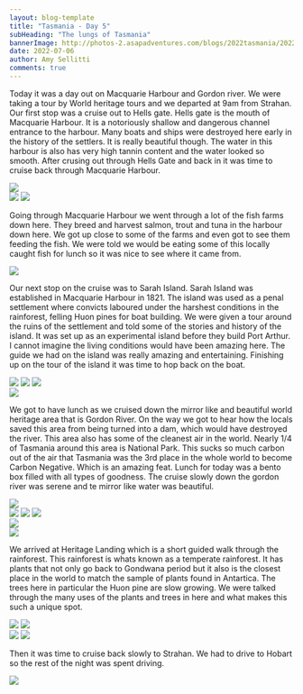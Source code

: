 ```yaml
---
layout: blog-template
title: "Tasmania - Day 5"
subHeading: "The lungs of Tasmania"
bannerImage: http://photos-2.asapadventures.com/blogs/2022tasmania/2022-07-06/PXL_20220706_021731268.jpg_compressed.JPEG
date: 2022-07-06
author: Amy Sellitti
comments: true
---
```


Today it was a day out on Macquarie Harbour and Gordon river. We were taking a tour by World heritage tours and we departed at 9am from Strahan. Our first stop was a cruise out to Hells gate. Hells gate is the mouth of Macquarie Harbour. It is a notoriously shallow and dangerous channel entrance to the harbour. Many boats and ships were destroyed here early in the history of the settlers. It is really beautiful though. The water in this harbour is also has very high tannin content and the water looked so smooth. After crusing out through Hells Gate and back in it was time to cruise back through Macquarie Harbour.

<div class="center-image"><img src="http://photos-2.asapadventures.com/blogs/2022tasmania/2022-07-06/PXL_20220705_232531815.MP.jpg_compressed.JPEG" /></div>
<div class="grid-2c">
  <img src="http://photos-2.asapadventures.com/blogs/2022tasmania/2022-07-06/PXL_20220705_232552168.jpg_compressed.JPEG"/>
  <img src="http://photos-2.asapadventures.com/blogs/2022tasmania/2022-07-06/PXL_20220705_233450047.jpg_compressed.JPEG"/>
</div>

Going through Macquarie Harbour we went through a lot of the fish farms down here. They breed and harvest salmon, trout and tuna in the harbour down here. We got up close to some of the farms and even got to see them feeding the fish. We were told we would be eating some of this locally caught fish for lunch so it was nice to see where it came from.

<div class="center-image"><img src="http://photos-2.asapadventures.com/blogs/2022tasmania/2022-07-06/PXL_20220705_235448311.jpg_compressed.JPEG" /></div>

Our next stop on the cruise was to Sarah Island. Sarah Island was established in Macquarie Harbour in 1821. The island was used as a penal settlement where convicts laboured under the harshest conditions in the rainforest, felling Huon pines for boat building. We were given a tour around the ruins of the settlement and told some of the stories and history of the island. It was set up as an experimental island before they build Port Arthur. I cannot imagine the living conditions would have been amazing here. The guide we had on the island was really amazing and entertaining. Finishing up on the tour of the island it was time to hop back on the boat.

<div class="grid-1l-2w">
  <img src="http://photos-2.asapadventures.com/blogs/2022tasmania/2022-07-06/PXL_20220706_004227825.MP.jpg_compressed.JPEG"/>
  <img src="http://photos-2.asapadventures.com/blogs/2022tasmania/2022-07-06/PXL_20220706_005722942.jpg_compressed.JPEG"/>
  <img src="http://photos-2.asapadventures.com/blogs/2022tasmania/2022-07-06/PXL_20220706_010713643.jpg_compressed.JPEG"/>
</div>
<div class="center-image"><img src="http://photos-2.asapadventures.com/blogs/2022tasmania/2022-07-06/PXL_20220706_004709156.jpg_compressed.JPEG" /></div>

We got to have lunch as we cruised down the mirror like and beautiful world heritage area that is Gordon River. On the way we got to hear how the locals saved this area from being turned into a dam, which would have destroyed the river. This area also has some of the cleanest air in the world. Nearly 1/4 of Tasmania around this area is National Park. This sucks so much carbon out of the air that Tasmania was the 3rd place in the whole world to become Carbon Negative. Which is an amazing feat. Lunch for today was a bento box filled with all types of goodness. The cruise slowly down the gordon river was serene and te mirror like water was beautiful.

<div class="center-image"><img src="http://photos-2.asapadventures.com/blogs/2022tasmania/2022-07-06/PXL_20220706_011933541.jpg_compressed.JPEG" /></div>
<div class="grid-1l-2w">
  <img src="http://photos-2.asapadventures.com/blogs/2022tasmania/2022-07-06/PXL_20220706_021424776.jpg_compressed.JPEG"/>
  <img src="http://photos-2.asapadventures.com/blogs/2022tasmania/2022-07-06/PXL_20220706_021440462.jpg_compressed.JPEG"/>
  <img src="http://photos-2.asapadventures.com/blogs/2022tasmania/2022-07-06/PXL_20220706_021731268.jpg_compressed.JPEG"/>
</div>
<div class="center-image"><img src="http://photos-2.asapadventures.com/blogs/2022tasmania/2022-07-06/PXL_20220706_022050429.jpg_compressed.JPEG" /></div>
<div class="center-image"><img src="http://photos-2.asapadventures.com/blogs/2022tasmania/2022-07-06/PXL_20220706_022557596.jpg_compressed.JPEG" /></div>

We arrived at Heritage Landing which is a short guided walk through the rainforest. This rainforest is whats known as a temperate rainforest. It has plants that not only go back to Gondwana period but it also is the closest place in the world to match the sample of plants found in Antartica. The trees here in particular the Huon pine are slow growing. We were talked through the many uses of the plants and trees in here and what makes this such a unique spot.

<div class="grid-2c">
  <img src="http://photos-2.asapadventures.com/blogs/2022tasmania/2022-07-06/PXL_20220706_023322602.jpg_compressed.JPEG"/>
  <img src="http://photos-2.asapadventures.com/blogs/2022tasmania/2022-07-06/PXL_20220706_023549994.PORTRAIT.jpg_compressed.JPEG"/>
</div>
<div class="grid-2c">
  <img src="http://photos-2.asapadventures.com/blogs/2022tasmania/2022-07-06/PXL_20220706_023723833.PORTRAIT.jpg_compressed.JPEG"/>
  <img src="http://photos-2.asapadventures.com/blogs/2022tasmania/2022-07-06/PXL_20220706_023812002.PORTRAIT.jpg_compressed.JPEG"/>
</div>

Then it was time to cruise back slowly to Strahan. We had to drive to Hobart so the rest of the night was spent driving.

<div class="center-image"><img src="http://photos-2.asapadventures.com/blogs/2022tasmania/2022-07-06/PXL_20220706_031232917.jpg_compressed.JPEG" /></div>
